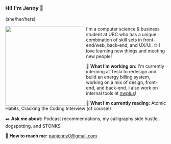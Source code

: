 ### Hi! I'm Jenny 👋

(she/her/hers)

<img src="https://user-images.githubusercontent.com/38872354/96933385-2b975800-1475-11eb-95ee-4667db25aa41.jpg" align="left" width="250" />

I'm a computer science & business student at UBC who has a unique combination of skill sets in front-end/web, back-end, and UX/UI. :nerd_face: I love learning new things and meeting new people!

:hatching_chick: **What I’m working on:** I'm currently interning at Tesla to redesign and build an energy billing system, working on a mix of design, front-end, and back-end. I also work on internal tools at [nwplus](https://github.com/nwplus)!

:blue_book: **What I'm currently reading:** Atomic Habits, Cracking the Coding Interview (of course!)

:black_nib: **Ask me about:** Podcast recommendations, my calligraphy side hustle, dogspotting, and STONKS

:email: **How to reach me:** panjenny0@gmail.com


<!--
**panjenny0/panjenny0** is a ✨ _special_ ✨ repository because its `README.md` (this file) appears on your GitHub profile.


- 🔭 I’m currently working on ...
- 🌱 I’m currently learning ...
- 👯 I’m looking to collaborate on ...
- 🤔 I’m looking for help with ...
- 💬 Ask me about ...
- 📫 How to reach me: ...
- 😄 Pronouns: she/her
- ⚡ Fun fact: ...
-->
